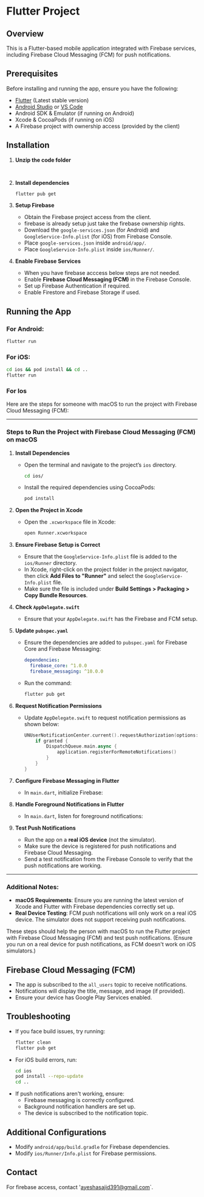 # Flutter Project

## Overview
This is a Flutter-based mobile application integrated with Firebase services, including Firebase Cloud Messaging (FCM) for push notifications.

## Prerequisites
Before installing and running the app, ensure you have the following:

- [Flutter](https://flutter.dev/docs/get-started/install) (Latest stable version)
- [Android Studio](https://developer.android.com/studio) or [VS Code](https://code.visualstudio.com/)
- Android SDK & Emulator (if running on Android)
- Xcode & CocoaPods (if running on iOS)
- A Firebase project with ownership access (provided by the client)

## Installation

1. **Unzip the code folder**
   ```sh
 
   ```

2. **Install dependencies**
   ```sh
   flutter pub get
   ```

3. **Setup Firebase**
    - Obtain the Firebase project access from the client.
    - firebase is already setup just take the firebase ownership rights.
    - Download the `google-services.json` (for Android) and `GoogleService-Info.plist` (for iOS) from Firebase Console.
    - Place `google-services.json` inside `android/app/`.
    - Place `GoogleService-Info.plist` inside `ios/Runner/`.

4. **Enable Firebase Services**
    - When you have firebase acccess below steps are not needed.
    - Enable **Firebase Cloud Messaging (FCM)** in the Firebase Console.
    - Set up Firebase Authentication if required.
    - Enable Firestore and Firebase Storage if used.

## Running the App

### For Android:
```sh
flutter run
```

### For iOS:
```sh
cd ios && pod install && cd ..
flutter run
```


### For Ios
Here are the steps for someone with macOS to run the project with Firebase Cloud Messaging (FCM):

---

### Steps to Run the Project with Firebase Cloud Messaging (FCM) on macOS

1. **Install Dependencies**
    - Open the terminal and navigate to the project’s `ios` directory.
      ```bash
      cd ios/
      ```
    - Install the required dependencies using CocoaPods:
      ```bash
      pod install
      ```

2. **Open the Project in Xcode**
    - Open the `.xcworkspace` file in Xcode:
      ```bash
      open Runner.xcworkspace
      ```

3. **Ensure Firebase Setup is Correct**
    - Ensure that the `GoogleService-Info.plist` file is added to the `ios/Runner` directory.
    - In Xcode, right-click on the project folder in the project navigator, then click **Add Files to "Runner"** and select the `GoogleService-Info.plist` file.
    - Make sure the file is included under **Build Settings > Packaging > Copy Bundle Resources**.

4. **Check `AppDelegate.swift`**
    - Ensure that your `AppDelegate.swift` has the Firebase and FCM setup.
   
5. **Update `pubspec.yaml`**
    - Ensure the dependencies are added to `pubspec.yaml` for Firebase Core and Firebase Messaging:
      ```yaml
      dependencies:
        firebase_core: ^1.0.0
        firebase_messaging: ^10.0.0
      ```
    - Run the command:
      ```bash
      flutter pub get
      ```

6. **Request Notification Permissions**
    - Update `AppDelegate.swift` to request notification permissions as shown below:
      ```swift
      UNUserNotificationCenter.current().requestAuthorization(options: [.alert, .badge, .sound]) { granted, error in
          if granted {
              DispatchQueue.main.async {
                  application.registerForRemoteNotifications()
              }
          }
      }
      ```

7. **Configure Firebase Messaging in Flutter**
    - In `main.dart`, initialize Firebase:

8. **Handle Foreground Notifications in Flutter**
    - In `main.dart`, listen for foreground notifications:

9. **Test Push Notifications**
    - Run the app on a **real iOS device** (not the simulator).
    - Make sure the device is registered for push notifications and Firebase Cloud Messaging.
    - Send a test notification from the Firebase Console to verify that the push notifications are working.

---

### Additional Notes:
- **macOS Requirements**: Ensure you are running the latest version of Xcode and Flutter with Firebase dependencies correctly set up.
- **Real Device Testing**: FCM push notifications will only work on a real iOS device. The simulator does not support receiving push notifications.

These steps should help the person with macOS to run the Flutter project with Firebase Cloud Messaging (FCM) and test push notifications.
(Ensure you run on a real device for push notifications, as FCM doesn't work on iOS simulators.)

## Firebase Cloud Messaging (FCM)
- The app is subscribed to the `all_users` topic to receive notifications.
- Notifications will display the title, message, and image (if provided).
- Ensure your device has Google Play Services enabled.

## Troubleshooting
- If you face build issues, try running:
  ```sh
  flutter clean
  flutter pub get
  ```
- For iOS build errors, run:
  ```sh
  cd ios
  pod install --repo-update
  cd ..
  ```
- If push notifications aren't working, ensure:
    - Firebase messaging is correctly configured.
    - Background notification handlers are set up.
    - The device is subscribed to the notification topic.

## Additional Configurations
- Modify `android/app/build.gradle` for Firebase dependencies.
- Modify `ios/Runner/Info.plist` for Firebase permissions.

## Contact
For firebase access, contact 'ayeshasajid391@gmail.com`.

